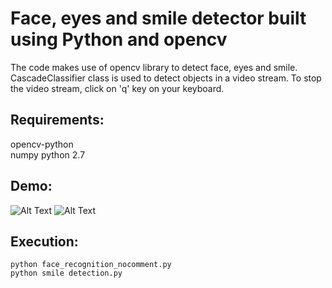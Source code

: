 # Face, eyes and smile detector built using Python and opencv

The code makes use of opencv library to detect face, eyes and smile. CascadeClassifier class is used to detect objects in a video stream.
To stop the video stream, click on 'q' key on your keyboard.

## Requirements:

opencv-python <br>
numpy python 2.7

## Demo:

![Alt Text](https://github.com/abhijitbangera/Face_eyes_smile_detection/blob/master/face_detection.gif)
![Alt Text](https://github.com/abhijitbangera/Face_eyes_smile_detection/blob/master/smile_detection.gif)

## Execution:
```
python face_recognition_nocomment.py
python smile detection.py
```
